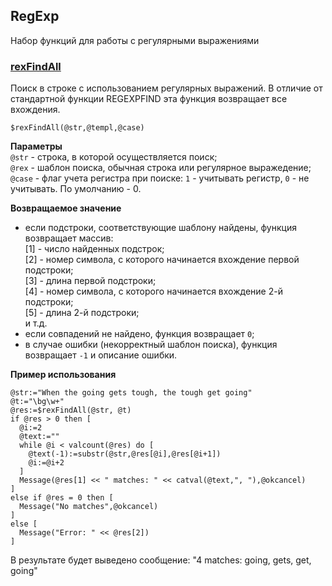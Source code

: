 ## RegExp
Набор функций для работы с регулярными выражениями

### [rexFindAll](rexFindAll.crf)
Поиск в строке с использованием регулярных выражений.
В отличие от стандартной функции REGEXPFIND эта функция возвращает все вхождения.
```
$rexFindAll(@str,@templ,@case)
```
**Параметры**  
`@str` - строка, в которой осуществляется поиск;  
`@rex` - шаблон поиска, обычная строка или регулярное выражедение;  
`@case` - флаг учета регистра при поиске: `1` - учитывать регистр, `0` - не учитывать. По умолчанию - 0.

**Возвращаемое значение**
- если подстроки, соответствующие шаблону найдены, функция возвращает массив:  
			[1] - число найденных подстрок;  
			[2] - номер символа, с которого начинается вхождение первой подстроки;  
			[3] - длина первой подстроки;  
			[4] - номер символа, с которого начинается вхождение 2-й подстроки;  
			[5] - длина 2-й подстроки;  
      и т.д.  
- если совпадений не найдено, функция возвращает `0`;  
- в случае ошибки (некорректный шаблон поиска), функция возвращает `-1` и описание ошибки.

**Пример использования**
```
@str:="When the going gets tough, the tough get going"
@t:="\bg\w+"
@res:=$rexFindAll(@str, @t)
if @res > 0 then [
  @i:=2
  @text:=""
  while @i < valcount(@res) do [
    @text(-1):=substr(@str,@res[@i],@res[@i+1])
    @i:=@i+2
  ]
  Message(@res[1] << " matches: " << catval(@text,", "),@okcancel)
]
else if @res = 0 then [
  Message("No matches",@okcancel)
]	
else [
  Message("Error: " << @res[2])
]
```
В результате будет выведено сообщение: "4 matches: going, gets, get, going"
